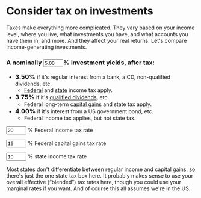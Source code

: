 # Consider tax on investments

Taxes make everything more complicated. They vary based on your income
level, where you live, what investments you have, and what accounts
you have them in, and more. And they affect your real returns. Let's
compare income-generating investments.


<form id="taxForm">

<h3>A nominally <input type="number" step="any" id="nominal_rate" value="5.00" />% investment yields, after tax:</h3>

<ul>
  <li><b><span class="bignum" id="interest">3.50%</span></b> if it's regular interest from a bank, a CD, non-qualified dividends, etc.
    <ul><li><a href="https://www.irs.gov/filing/federal-income-tax-rates-and-brackets">Federal</a> and <a href="https://taxfoundation.org/data/all/state/state-income-tax-rates/">state</a> income tax apply.</li></ul>
  </li>
  <li><b><span class="bignum" id="dividend">3.75%</span></b> if it's <a href="https://www.investopedia.com/terms/q/qualifieddividend.asp">qualified dividends</a>, etc.
    <ul><li>Federal long-term <a href="https://www.irs.gov/taxtopics/tc409">capital gains</a> and state tax apply.</li></ul>
  </li>
  <li><b><span class="bignum" id="bond">4.00%</span></b> if it's interest from a US government bond, etc.
    <ul><li>Federal income tax applies, but not state tax.</li></ul>
  </li>
</ul>


<!--
<p>
<input type="submit" value="Update" />
</p>
-->

<p>
<input type="number" step="any" id="fed_rate" value=20 />
<label for="fed_rate">% Federal income tax rate</label>
</p>

<p>
<input type="number" step="any" id="gains_rate" value=15 />
<label for="gains_rate">% Federal capital gains tax rate</label>
</p>

<p>
<input type="number" step="any" id="state_rate" value=10 />
<label for="state_rate">% state income tax rate</label>
</p>

</form>


Most states don't differentiate between regular income and capital
gains, so there's just the one state tax box here. It probably makes
sense to use your overall effective (“blended”) tax rates here, though
you could use your marginal rates if you want. And of course this all
assumes we're in the US.


<style>
input { width: 4em; }
.bignum {font-size: 1.17em; }
</style>


<script>
function update_everything(e) {
  e.preventDefault();

  const fed_rate = parseFloat(document.getElementById('fed_rate').value);
  const gains_rate = parseFloat(document.getElementById('gains_rate').value);
  const state_rate = parseFloat(document.getElementById('state_rate').value);
  const nominal_rate = parseFloat(document.getElementById('nominal_rate').value);

  document.getElementById('interest').innerText = (nominal_rate * (1 - fed_rate/100 - state_rate/100)).toFixed(2) + '%';
  document.getElementById('dividend').innerText = (nominal_rate * (1 - gains_rate/100 - state_rate/100)).toFixed(2) + '%';
  document.getElementById('bond').innerText = (nominal_rate * (1 - fed_rate/100)).toFixed(2) + '%';
}

document.getElementById('taxForm').addEventListener('submit', update_everything);  // not strictly needed since removing the submit button, but hey
document.querySelectorAll('input[type="number"]').forEach(
  el => el.addEventListener('input', update_everything));
</script>
